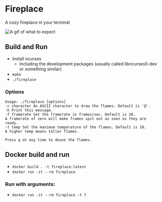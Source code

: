 # Fireplace
A cozy fireplace in your terminal

![A gif of what to expect](demo.gif?raw=true "Cozy")

## Build and Run

* Install ncurses
    * Including the development packages (usually called libncurses5-dev or something similar)
* `make`
* `./fireplace`

### Options
```
Usage: ./fireplace [options]
-c character An ASCII character to draw the flames. Default is '@'.
-h Print this message.
-f framerate Set the framerate in frames/sec. Default is 20.
A framerate of zero will make frames spit out as soon as they are ready.
-t temp Set the maximum temperature of the flames. Default is 10.
A higher temp means taller flames.

Press q at any time to douse the flames.
```

## Docker build and run
* `docker build . -t fireplace:latest`
* `docker run -it --rm fireplace`

### Run with arguments:
* `docker run -it --rm fireplace -t 7`